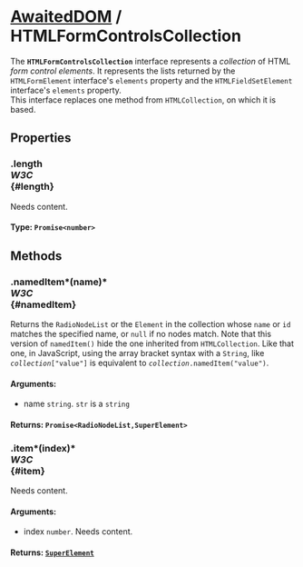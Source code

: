 # [AwaitedDOM](/docs/basic-interfaces/awaited-dom) <span>/</span> HTMLFormControlsCollection

<div class='overview'><span class="seoSummary">The <strong><code>HTMLFormControlsCollection</code></strong> interface represents a <em>collection</em> of HTML <em>form control elements</em>. </span>It represents the lists returned by the <code>HTMLFormElement</code> interface's <code>elements</code> property and the <code>HTMLFieldSetElement</code> interface's&nbsp;<code>elements</code> property.</div>

<div class='overview'>This interface replaces one method from <code>HTMLCollection</code>, on which it is based.</div>

## Properties

### .length <div class="specs"><i>W3C</i></div> {#length}

Needs content.

#### **Type**: `Promise<number>`

## Methods

### .namedItem*(name)* <div class="specs"><i>W3C</i></div> {#namedItem}

Returns the <code>RadioNodeList</code> or the <code>Element</code> in the collection whose <code>name</code> or <code>id</code> matches&nbsp;the specified name, or <code>null</code> if no nodes match. Note that this version of <code>namedItem()</code> hide the one inherited from <code>HTMLCollection</code>. Like that one, in JavaScript, using the array bracket syntax with a <code>String</code>, like <code><em>collection</em>["value"]</code> is equivalent to <code><em>collection</em>.namedItem("value")</code>.

#### **Arguments**:


 - name `string`. <code>str</code> is a `string`

#### **Returns**: `Promise<RadioNodeList,SuperElement>`

### .item*(index)* <div class="specs"><i>W3C</i></div> {#item}

Needs content.

#### **Arguments**:


 - index `number`. Needs content.

#### **Returns**: [`SuperElement`](/docs/awaited-dom/super-element)
